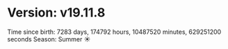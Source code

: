 # Version: v19.11.8
Time since birth: 7283 days, 174792 hours, 10487520 minutes, 629251200 seconds
Season: Summer ☀️
